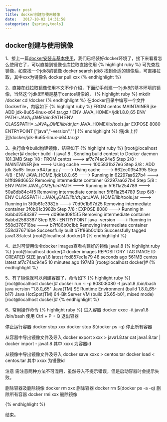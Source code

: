 ```yaml
---
layout: post
title: docker创建与使用镜像
date:   2017-10-02 14:31:58
categories: [spring,tools]
---
```


## docker创建与使用镜像

1、接上一篇<a href="/spring/tools/2017/10/01/docker-install.html">docker安装与基本使用</a>，我们已经装好docker环境了，接下来看看怎么使用它了，可以直接到镜像仓库拉取直接使用
{% highlight ruby %}
可先查找镜像，如查找一个jdk8的镜像
docker search jdk8
找到合适的镜像后，可直接拉取，其中xxx为镜像名
docker pull xxx
{% endhighlight %}

2、直接在线拉取镜像使用本文不作介绍，下面动手创建一个jdk8的基本环境的镜像，当然这个jdk8环境是基于centos镜像的，
{% highlight ruby %}
mkdir /docker
cd /docker
{% endhighlight %}
在docker目录中编写一个文件Dockerfile，内容如下
{% highlight ruby %}
FROM centos
MAINTAINER jke
ADD jdk-8u65-linux-x64.tar.gz /
ENV JAVA_HOME=/jdk1.8.0_65
ENV PATH=$JAVA_HOME/bin:$PATH
ENV CLASSPATH=.:$JAVA_HOME/lib/dt.jar:$JAVA_HOME/lib/tools.jar
EXPOSE 8080
ENTRYPOINT ["java","-version",""]
{% endhighlight %}
将jdk上传到/docker/jdk-8u65-linux-x64.tar.gz

3、执行命令build构建镜像，结果如下
{% highlight ruby %}
[root@localhost docker]# docker build -t java1.8 .
Sending build context to Docker daemon  181.3MB
Step 1/8 : FROM centos
 ---> af7c74ac94e5
Step 2/8 : MAINTAINER jke
 ---> Using cache
 ---> 1005831b27e6
Step 3/8 : ADD jdk-8u65-linux-x64.tar.gz /
 ---> Using cache
 ---> 662ec0354395
Step 4/8 : ENV JAVA_HOME /jdk1.8.0_65
 ---> Running in 62297aa627b4
 ---> b1ffd98d6652
Removing intermediate container 62297aa627b4
Step 5/8 : ENV PATH $JAVA_HOME/bin:$PATH
 ---> Running in 5f6f1a254789
 ---> 50a8db84c4f5
Removing intermediate container 5f6f1a254789
Step 6/8 : ENV CLASSPATH .:$JAVA_HOME/lib/dt.jar:$JAVA_HOME/lib/tools.jar
 ---> Running in 3f0b61c3982b
 ---> 70d9c1b97d25
Removing intermediate container 3f0b61c3982b
Step 7/8 : EXPOSE 8080
 ---> Running in 8abbd2583387
 ---> d096ed08f5f5
Removing intermediate container 8abbd2583387
Step 8/8 : ENTRYPOINT java -version 
 ---> Running in 558d376716be
 ---> b7ff86b0c1bb
Removing intermediate container 558d376716be
Successfully built b7ff86b0c1bb
Successfully tagged java1.8:latest
[root@localhost docker]#
{% endhighlight %}

4、此时可使用命令docker images查看构建好的镜像 java1.8
{% highlight ruby %}
[root@localhost docker]# docker images
REPOSITORY          TAG                 IMAGE ID            CREATED             SIZE
java1.8             latest              fcd857ec1a79        48 seconds ago      561MB
centos              latest              af7c74ac94e5        10 minutes ago      197MB
[root@localhost docker]# 
{% endhighlight %}

5、有了镜像就可以创建容器了，命令如下
{% highlight ruby %}
[root@localhost docker]# docker run -i -p 8080:8080 -t java1.8 /bin/bash
java version "1.8.0_65"
Java(TM) SE Runtime Environment (build 1.8.0_65-b17)
Java HotSpot(TM) 64-Bit Server VM (build 25.65-b01, mixed mode)
[root@localhost docker]#
{% endhighlight %}

6、常用操作命令
{% highlight ruby %}
进入容器
docker exec -it java1.8 /bin/bash
使用 Ctrl + P + Q 退出容器

停止运行容器
docker stop xxx
docker stop $(docker ps -q) 停止所有容器

从容器中导出镜像文件及导入
docker export xxxx > java1.8.tar
cat java1.8.tar | docker import - java1.8
其中 xxxx 为容器id

从镜像中导出镜像文件及导入
docker save xxxx > centos.tar
docker load < centos.tar
其中 xxxx 为镜像id

注意
需注意两种方法不可混用，虽然导入不提示错误，但是启动容器时会提示失败。

删除容器及删除镜像
docker rm xxx 删除容器
docker rm $(docker ps -a -q) 删除所有容器
docker rmi xxx 删除镜像


{% endhighlight %}


结束。

